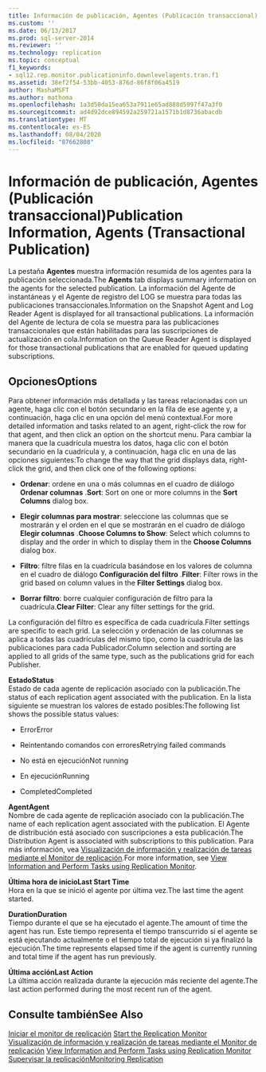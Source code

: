 ```yaml
---
title: Información de publicación, Agentes (Publicación transaccional) | Microsoft Docs
ms.custom: ''
ms.date: 06/13/2017
ms.prod: sql-server-2014
ms.reviewer: ''
ms.technology: replication
ms.topic: conceptual
f1_keywords:
- sql12.rep.monitor.publicationinfo.downlevelagents.tran.f1
ms.assetid: 38ef2f54-53bb-4053-876d-86f8f06a4519
author: MashaMSFT
ms.author: mathoma
ms.openlocfilehash: 1a3d50da15ea653a7911e65ad888d5997f47a3f0
ms.sourcegitcommit: ad4d92dce894592a259721a1571b1d8736abacdb
ms.translationtype: MT
ms.contentlocale: es-ES
ms.lasthandoff: 08/04/2020
ms.locfileid: "87662808"
---
```

# <a name="publication-information-agents-transactional-publication"></a><span data-ttu-id="6ceda-102">Información de publicación, Agentes (Publicación transaccional)</span><span class="sxs-lookup"><span data-stu-id="6ceda-102">Publication Information, Agents (Transactional Publication)</span></span>
  <span data-ttu-id="6ceda-103">La pestaña **Agentes** muestra información resumida de los agentes para la publicación seleccionada.</span><span class="sxs-lookup"><span data-stu-id="6ceda-103">The **Agents** tab displays summary information on the agents for the selected publication.</span></span> <span data-ttu-id="6ceda-104">La información del Agente de instantáneas y el Agente de registro del LOG se muestra para todas las publicaciones transaccionales.</span><span class="sxs-lookup"><span data-stu-id="6ceda-104">Information on the Snapshot Agent and Log Reader Agent is displayed for all transactional publications.</span></span> <span data-ttu-id="6ceda-105">La información del Agente de lectura de cola se muestra para las publicaciones transaccionales que están habilitadas para las suscripciones de actualización en cola.</span><span class="sxs-lookup"><span data-stu-id="6ceda-105">Information on the Queue Reader Agent is displayed for those transactional publications that are enabled for queued updating subscriptions.</span></span>  
  
## <a name="options"></a><span data-ttu-id="6ceda-106">Opciones</span><span class="sxs-lookup"><span data-stu-id="6ceda-106">Options</span></span>  
 <span data-ttu-id="6ceda-107">Para obtener información más detallada y las tareas relacionadas con un agente, haga clic con el botón secundario en la fila de ese agente y, a continuación, haga clic en una opción del menú contextual.</span><span class="sxs-lookup"><span data-stu-id="6ceda-107">For more detailed information and tasks related to an agent, right-click the row for that agent, and then click an option on the shortcut menu.</span></span> <span data-ttu-id="6ceda-108">Para cambiar la manera que la cuadrícula muestra los datos, haga clic con el botón secundario en la cuadrícula y, a continuación, haga clic en una de las opciones siguientes:</span><span class="sxs-lookup"><span data-stu-id="6ceda-108">To change the way that the grid displays data, right-click the grid, and then click one of the following options:</span></span>  
  
-   <span data-ttu-id="6ceda-109">**Ordenar**: ordene en una o más columnas en el cuadro de diálogo **Ordenar columnas** .</span><span class="sxs-lookup"><span data-stu-id="6ceda-109">**Sort**: Sort on one or more columns in the **Sort Columns** dialog box.</span></span>  
  
-   <span data-ttu-id="6ceda-110">**Elegir columnas para mostrar**: seleccione las columnas que se mostrarán y el orden en el que se mostrarán en el cuadro de diálogo **Elegir columnas** .</span><span class="sxs-lookup"><span data-stu-id="6ceda-110">**Choose Columns to Show**: Select which columns to display and the order in which to display them in the **Choose Columns** dialog box.</span></span>  
  
-   <span data-ttu-id="6ceda-111">**Filtro**: filtre filas en la cuadrícula basándose en los valores de columna en el cuadro de diálogo **Configuración del filtro** .</span><span class="sxs-lookup"><span data-stu-id="6ceda-111">**Filter**: Filter rows in the grid based on column values in the **Filter Settings** dialog box.</span></span>  
  
-   <span data-ttu-id="6ceda-112">**Borrar filtro**: borre cualquier configuración de filtro para la cuadrícula.</span><span class="sxs-lookup"><span data-stu-id="6ceda-112">**Clear Filter**: Clear any filter settings for the grid.</span></span>  
  
 <span data-ttu-id="6ceda-113">La configuración del filtro es específica de cada cuadrícula.</span><span class="sxs-lookup"><span data-stu-id="6ceda-113">Filter settings are specific to each grid.</span></span> <span data-ttu-id="6ceda-114">La selección y ordenación de las columnas se aplica a todas las cuadrículas del mismo tipo, como la cuadrícula de las publicaciones para cada Publicador.</span><span class="sxs-lookup"><span data-stu-id="6ceda-114">Column selection and sorting are applied to all grids of the same type, such as the publications grid for each Publisher.</span></span>  
  
 <span data-ttu-id="6ceda-115">**Estado**</span><span class="sxs-lookup"><span data-stu-id="6ceda-115">**Status**</span></span>  
 <span data-ttu-id="6ceda-116">Estado de cada agente de replicación asociado con la publicación.</span><span class="sxs-lookup"><span data-stu-id="6ceda-116">The status of each replication agent associated with the publication.</span></span> <span data-ttu-id="6ceda-117">En la lista siguiente se muestran los valores de estado posibles:</span><span class="sxs-lookup"><span data-stu-id="6ceda-117">The following list shows the possible status values:</span></span>  
  
-   <span data-ttu-id="6ceda-118">Error</span><span class="sxs-lookup"><span data-stu-id="6ceda-118">Error</span></span>  
  
-   <span data-ttu-id="6ceda-119">Reintentando comandos con errores</span><span class="sxs-lookup"><span data-stu-id="6ceda-119">Retrying failed commands</span></span>  
  
-   <span data-ttu-id="6ceda-120">No está en ejecución</span><span class="sxs-lookup"><span data-stu-id="6ceda-120">Not running</span></span>  
  
-   <span data-ttu-id="6ceda-121">En ejecución</span><span class="sxs-lookup"><span data-stu-id="6ceda-121">Running</span></span>  
  
-   <span data-ttu-id="6ceda-122">Completed</span><span class="sxs-lookup"><span data-stu-id="6ceda-122">Completed</span></span>  
  
 <span data-ttu-id="6ceda-123">**Agent**</span><span class="sxs-lookup"><span data-stu-id="6ceda-123">**Agent**</span></span>  
 <span data-ttu-id="6ceda-124">Nombre de cada agente de replicación asociado con la publicación.</span><span class="sxs-lookup"><span data-stu-id="6ceda-124">The name of each replication agent associated with the publication.</span></span> <span data-ttu-id="6ceda-125">El Agente de distribución está asociado con suscripciones a esta publicación.</span><span class="sxs-lookup"><span data-stu-id="6ceda-125">The Distribution Agent is associated with subscriptions to this publication.</span></span> <span data-ttu-id="6ceda-126">Para más información, vea [Visualización de información y realización de tareas mediante el Monitor de replicación](monitor/view-information-and-perform-tasks-replication-monitor.md).</span><span class="sxs-lookup"><span data-stu-id="6ceda-126">For more information, see [View Information and Perform Tasks using Replication Monitor](monitor/view-information-and-perform-tasks-replication-monitor.md).</span></span>  
  
 <span data-ttu-id="6ceda-127">**Última hora de inicio**</span><span class="sxs-lookup"><span data-stu-id="6ceda-127">**Last Start Time**</span></span>  
 <span data-ttu-id="6ceda-128">Hora en la que se inició el agente por última vez.</span><span class="sxs-lookup"><span data-stu-id="6ceda-128">The last time the agent started.</span></span>  
  
 <span data-ttu-id="6ceda-129">**Duration**</span><span class="sxs-lookup"><span data-stu-id="6ceda-129">**Duration**</span></span>  
 <span data-ttu-id="6ceda-130">Tiempo durante el que se ha ejecutado el agente.</span><span class="sxs-lookup"><span data-stu-id="6ceda-130">The amount of time the agent has run.</span></span> <span data-ttu-id="6ceda-131">Este tiempo representa el tiempo transcurrido si el agente se está ejecutando actualmente o el tiempo total de ejecución si ya finalizó la ejecución.</span><span class="sxs-lookup"><span data-stu-id="6ceda-131">The time represents elapsed time if the agent is currently running and total time if the agent has run previously.</span></span>  
  
 <span data-ttu-id="6ceda-132">**Última acción**</span><span class="sxs-lookup"><span data-stu-id="6ceda-132">**Last Action**</span></span>  
 <span data-ttu-id="6ceda-133">La última acción realizada durante la ejecución más reciente del agente.</span><span class="sxs-lookup"><span data-stu-id="6ceda-133">The last action performed during the most recent run of the agent.</span></span>  
  
## <a name="see-also"></a><span data-ttu-id="6ceda-134">Consulte también</span><span class="sxs-lookup"><span data-stu-id="6ceda-134">See Also</span></span>  
 <span data-ttu-id="6ceda-135">[Iniciar el monitor de replicación](monitor/start-the-replication-monitor.md) </span><span class="sxs-lookup"><span data-stu-id="6ceda-135">[Start the Replication Monitor](monitor/start-the-replication-monitor.md) </span></span>  
 <span data-ttu-id="6ceda-136">[Visualización de información y realización de tareas mediante el Monitor de replicación](monitor/view-information-and-perform-tasks-replication-monitor.md) </span><span class="sxs-lookup"><span data-stu-id="6ceda-136">[View Information and Perform Tasks using Replication Monitor](monitor/view-information-and-perform-tasks-replication-monitor.md) </span></span>  
 [<span data-ttu-id="6ceda-137">Supervisar la replicación</span><span class="sxs-lookup"><span data-stu-id="6ceda-137">Monitoring Replication</span></span>](monitoring-replication.md)  
  
  
